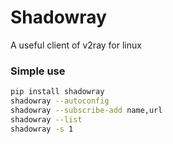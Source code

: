 # Shadowray
A useful client of v2ray for linux

### Simple use
```bash
pip install shadowray
shadowray --autoconfig
shadowray --subscribe-add name,url
shadowray --list
shadowray -s 1
```